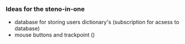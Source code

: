 ### Ideas for the steno-in-one

- database for storing users dictionary's (subscription for acsess to database)
- mouse buttons and trackpoint ()


